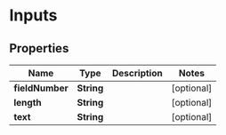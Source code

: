 

# Inputs


## Properties

| Name | Type | Description | Notes |
|------------ | ------------- | ------------- | -------------|
|**fieldNumber** | **String** |  |  [optional] |
|**length** | **String** |  |  [optional] |
|**text** | **String** |  |  [optional] |



